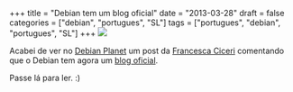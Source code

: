 +++
title = "Debian tem um blog oficial"
date = "2013-03-28"
draft = false
categories = ["debian", "portugues", "SL"]
tags = ["portugues", "debian", "portugues", "SL"]
+++
![](/images/challenge.jpg)

Acabei de ver no [Debian Planet](http://planet.debian.org/) um post da
[Francesca Ciceri](http://blog.zouish.org/) comentando que o Debian tem
agora um [blog oficial](http://bits.debian.org/).

Passe lá para ler. :)
